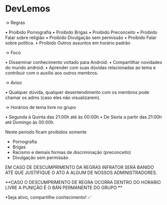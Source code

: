 # DevLemos

→ Regras

• Proibido Pornografia 
• Proibido Brigas 
• Proibido Preconceito 
• Proibido Falar sobre religião 
• Proibido Divulgação sem permissão 
• Proibido Falar sobre política.
• Proibido Outros assuntos em horário padrão


→ Foco

• Disseminar conhecimento voltado para Android.
• Compartilhar novidades do mundo android.
• Aprender com suas dúvidas relacionadas ao tema e contribuir com o auxilio aos outros membros.

→ Aviso

• Qualquer dúvida, qualquer desentendimento com os membros pode chamar os adms (caso eles não visualizarem).


→ Horários de tema livre no grupo

• Segunda à Quinta das 21:00h até às 00:00h
• De Sexta a partir das 21:00h até Domingo às 00:00h

Neste periodo ficam proibidos somente

- Pornografia
- Brigas
- Racismo e demais formas de discriminação (preconceito)
- Divulgação sem permissão 

EM CASO DE DESCUMPRIMENTO DA REGRAS INFRATOR SERÁ BANIDO ATÉ QUE JUSTIFIQUE O ATO A ALGUM DE NOSSOS ADMINISTRADORES.

**CASO O DESCUMPRIMENTO DE REGRA OCORRA DENTRO DO HORARIO LIVRE A PUNIÇÃO É O BÁN PERMANENTE DO GRUPO **

•Seja ativo, compartilhe conhecimento! ✅
